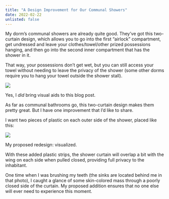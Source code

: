 ```yaml
---
title: "A Design Improvement for Our Communal Showers"
date: 2022-02-22
unlisted: false
---
```


My dorm’s communal showers are already quite good. They’ve got this two-curtain design, which allows you to go into the first “airlock” compartment, get undressed and leave your clothes/towel/other prized possessions hanging, and then go into the second inner compartment that has the shower in it.

That way, your possessions don’t get wet, but you can still access your towel without needing to leave the privacy of the shower (some other dorms require you to hang your towel outside the shower stall).

![](/posts/showers/IMG_7356.jpeg)

Yes, I _did_ bring visual aids to this blog post.

As far as communal bathrooms go, this two-curtain design makes them pretty great. But I have one improvement that I’d like to share.

I want two pieces of plastic on each outer side of the shower, placed like this:

![](/posts/showers/IMG_7356-2.jpeg)

My proposed redesign: visualized.

With these added plastic strips, the shower curtain will overlap a bit with the wing on each side when pulled closed, providing full privacy to the inhabitant.

One time when I was brushing my teeth (the sinks are located behind me in that photo), I caught a glance of some skin-colored mass through a poorly closed side of the curtain. My proposed addition ensures that no one else will ever need to experience this moment.
